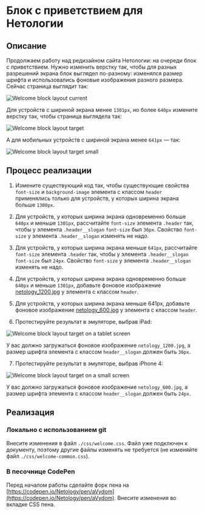 # Блок с приветствием для Нетологии

## Описание

Продолжаем работу над редизайном сайта Нетологии: на очереди блок с приветствием. Нужно изменить верстку так, чтобы для разных разрешений экрана блок выглядел по-разному: изменялся размер шрифта и использовались фоновые изображения разного размера. Сейчас страница выглядит так:

![Welcome block layout current](../../sources/adaptive-layout-welcome-current.jpg)

Для устройств с шириной экрана менее `1301px`, но более `640px` измените верстку так, чтобы страница выглядела так:

![Welcome block layout target](../../sources/adaptive-layout-welcome-target.jpg)

А для мобильных устройств с шириной экрана менее `641px` — так: 

![Welcome block layout target small](../../sources/adaptive-layout-welcome-small.jpg)

## Процесс реализации

1. Измените существующий код так, чтобы существующие свойства `font-size` и `background-image` элемента с классом `header` применялись только для устройств, у которых ширина экрана больше `1300px`.

2. Для устройств, у которых ширина экрана одновременно больше `640px` и меньше `1301px`, рассчитайте `font-size` элемента `.header` так, чтобы у элемента `.header__slogan` `font-size` был `36px`. Свойство `font-size` у элемента `.header__slogan` изменять не надо.

3. Для устройств, у которых ширина экрана меньше `641px`, рассчитайте `font-size` элемента `.header` так, чтобы у элемента `.header__slogan` `font-size` был `24px`. Свойство `font-size` у элемента `.header__slogan` изменять не надо.

4. Для устройств, у которых ширина экрана одновременно больше `640px` и меньше `1301px`, добавьте фоновое изображение [netology_1200.jpg](https://netology-code.github.io/mq-homeworks/adaptive-layout/welcome-block/img/netology_1200.jpg) у элемента с классом `header`.

5. Для устройств, у которых ширина экрана меньше 641px, добавьте фоновое изображение [netology_600.jpg](https://netology-code.github.io/mq-homeworks/adaptive-layout/welcome-block/img/netology_600.jpg) у элемента с классом `header`.

6. Протестируйте результат в эмуляторе, выбрав iPad:
 
![Welcome block layout target on a tablet screen](../../sources/adaptive-layout-welcome-step0.jpg)

У вас должно загружаться фоновое изображение `netology_1200.jpg`, а размер шрифта элемента с классом `header__slogan` должен быть `36px`.

7. Протестируйте результат в эмуляторе, выбрав iPhone 4:

![Welcome block layout target on a small screen](../../sources/adaptive-layout-welcome-step1.jpg)

У вас должно загружаться фоновое изображение `netology_600.jpg`, а размер шрифта элемента с классом `header__slogan` должен быть `24px`.

## Реализация

### Локально с использованием git

Внесите изменения в файл `./css/welcome.css`. Файл уже подключен к документу, поэтому другие файлы изменять не требуется (не изменяйте файл `./css/welcome-common.css`).

### В песочнице CodePen

Перед началом работы сделайте форк пена на [https://codepen.io/Netology/pen/aVydom](https://codepen.io/Netology/pen/aVydom). Внесите изменения во вкладке CSS пена.
